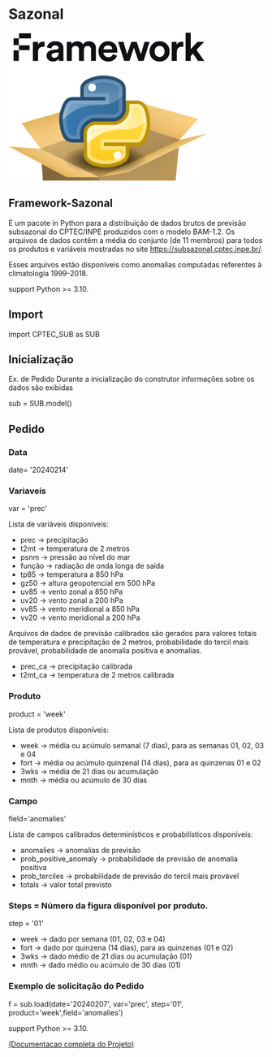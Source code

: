 # Sazonal

[![Logo](https://github.com/framework-CPTEC/_static/blob/main/framework.png)](https://www.cptec.inpe.br/)


## Framework-Sazonal

É um pacote in Python para a distribuição de dados brutos de previsão subsazonal do CPTEC/INPE  produzidos com o modelo BAM-1.2. Os arquivos de dados contêm a média do conjunto (de 11 membros) para todos os produtos e variáveis mostradas no site https://subsazonal.cptec.inpe.br/.

Esses arquivos estão disponíveis como anomalias computadas referentes à climatologia 1999-2018.

support Python >= 3.10.

## Import

import CPTEC_SUB as SUB


## Inicialização

Ex. de Pedido
Durante a inicialização do construtor informações sobre os dados são exibidas

sub = SUB.model()


## Pedido

### Data  
date= '20240214'

### Variaveis 
var = 'prec'

Lista de variáveis disponíveis:
- prec -> precipitação
- t2mt -> temperatura de 2 metros
- psnm -> pressão ao nível do mar
- função -> radiação de onda longa de saída
- tp85 -> temperatura a 850 hPa
- gz50 -> altura geopotencial em 500 hPa
- uv85 -> vento zonal a 850 hPa
- uv20 -> vento zonal a 200 hPa
- vv85 -> vento meridional a 850 hPa
- vv20 -> vento meridional a 200 hPa

Arquivos de dados de previsão calibrados são gerados para valores totais de temperatura e precipitação de 2 metros, probabilidade do tercil mais provável, probabilidade de anomalia positiva e anomalias.

- prec_ca -> precipitação calibrada
- t2mt_ca -> temperatura de 2 metros calibrada


### Produto
product = 'week'

Lista de produtos disponíveis:
- week -> média ou acúmulo semanal (7 dias), para as semanas 01, 02, 03 e 04
- fort -> média ou acúmulo quinzenal (14 dias), para as quinzenas 01 e 02
- 3wks -> média de 21 dias ou acumulação
- mnth -> média ou acúmulo de 30 dias


### Campo
field='anomalies'

Lista de campos calibrados determinísticos e probabilísticos disponíveis:
- anomalies -> anomalias de previsão
- prob_positive_anomaly  -> probabilidade de previsão de anomalia positiva
- prob_terciles -> probabilidade de previsão do tercil mais provável
- totals -> valor total previsto


### Steps = Número da figura disponível por produto.

step = '01'
- week -> dado por semana (01, 02, 03 e 04)
- fort -> dado por quinzena (14 dias), para as quinzenas (01 e 02)
- 3wks -> dado médio de 21 dias ou acumulação (01)
- mnth -> dado médio ou acúmulo de 30 dias (01)


### Exemplo de solicitação do Pedido
f = sub.load(date='20240207', var='prec', step='01', product='week',field='anomalies')


support Python >= 3.10.


[(Documentacao completa do Projeto)](https://cptec-model.readthedocs.io/en/latest/index.html)


